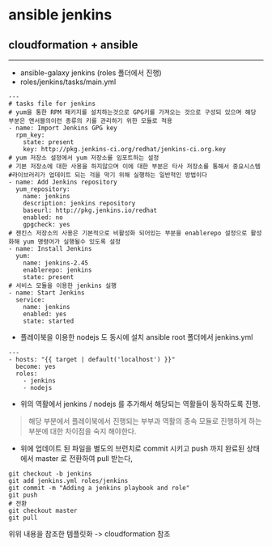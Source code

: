 # ansible jenkins

## cloudformation + ansible

---

* ansible-galaxy jenkins (roles 폴더에서 진행)
* roles/jenkins/tasks/main.yml
```
---
# tasks file for jenkins
# yum을 통한 RPM 패키지를 설치하는것으로 GPG키를 가져오는 것으로 구성되 있으며 해당 부분은 앤서블의이런 종류의 키를 관리하기 위한 모듈로 적용
- name: Import Jenkins GPG key
  rpm_key:
    state: present
    key: http://pkg.jenkins-ci.org/redhat/jenkins-ci.org.key
# yum 저장소 설정에서 yum 저장소를 임포트하는 설정
# 기본 저장소에 대한 사용을 하지않으며 이에 대한 부분은 타사 저장소를 통해서 중요시스템
#라이브러리가 업데이트 되는 걱을 막기 위해 실행하는 일반적인 방법이다
- name: Add Jenkins repository
  yum_repository:
    name: jenkins
    description: jenkins repository
    baseurl: http://pkg.jenkins.io/redhat
    enabled: no
    gpgcheck: yes
# 젠킨스 저장소의 사용은 기본적으로 비활성화 되어있는 부분을 enablerepo 설정으로 활성화해 yum 명령어가 실행될수 있도록 설정
- name: Install Jenkins
  yum:
    name: jenkins-2.45
    enablerepo: jenkins
    state: present
# 서비스 모듈을 이용한 jenkins 실행
- name: Start Jenkins
  service:
    name: jenkins
    enabled: yes
    state: started
```
* 플레이북을 이용한 nodejs 도 동시에 설치 ansible root 폴더에서
jenkins.yml
```
--- 
- hosts: "{{ target | default('localhost') }}" 
  become: yes 
  roles: 
    - jenkins 
    - nodejs 
```
* 위의 역활에서 jenkins / nodejs 를 추가해서 해당되는 역활들이 동작하도록 진행.
> 해당 부분에서 플레이북에서 진행되는 부부과 역활의 종속 모듈로 진행하게 하는 부분에 대한 차이점을 숙지 해야한다.
* 위에 업데이트 된 파일을 별도의 브런치로 commit 시키고 push 까지 완료된 상태에서 master 로 전환하여 pull 받는다,
```
git checkout -b jenkins
git add jenkins.yml roles/jenkins
git commit -m "Adding a jenkins playbook and role"
git push
# 전환
git checkout master
git pull
```

위위 내용을 참조한 템플릿화 -> cloudformation 참조